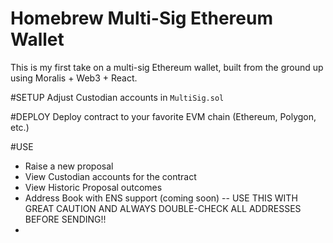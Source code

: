 # Homebrew Multi-Sig Ethereum Wallet

This is my first take on a multi-sig Ethereum wallet, built from the ground up using Moralis + Web3 + React.



#SETUP
Adjust Custodian accounts in `MultiSig.sol`


#DEPLOY
Deploy contract to your favorite EVM chain (Ethereum, Polygon, etc.)

#USE
* Raise a new proposal
* View Custodian accounts for the contract
* View Historic Proposal outcomes
* Address Book with ENS support (coming soon) -- USE THIS WITH GREAT CAUTION AND ALWAYS DOUBLE-CHECK ALL ADDRESSES BEFORE SENDING!!
* 
